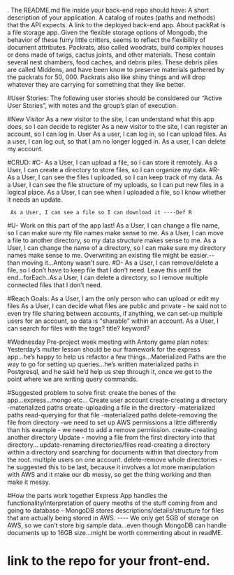 .
The README.md file inside your back-end repo should have:
A short description of your application.
A catalog of routes (paths and methods) that the API expects.
A link to the deployed back-end app.
About
packRat is a file storage app. Given the flexible storage options of Mongodb, the behavior of these furry little critters, seems to reflect the flexibility of document attributes. Packrats, also called woodrats, build complex houses or dens made of twigs, cactus joints, and other materials. These contain several nest chambers, food caches, and debris piles.  These debris piles are called Middens, and have been know to preserve materials gathered by the packrats for 50, 000. Packrats also like shiny things and will drop whatever they are carrying for something that they like better.  

#User Stories: 
The following user stories should be considered our “Active User Stories”, with notes and the group’s plan of execution.

#New Visitor
As a new visitor to the site, I can understand what this app does, so I can decide to register
As a new visitor to the site, I can register an account, so I can log in.
User
As a user, I can log in,  so I can upload files.
As a user, I can log out, so that I am no longer logged in.
As a user, I can delete my account.

#CRUD:
#C- 
As a User, I can upload a file, so I can store it remotely.
As a User, I can create a directory to store files, so I can organize my data.
#R- 
As a User, I can see the files I uploaded, so I can keep track of my data.
 As a User, I can see the file structure of my uploads, so I can put new files in a logical place.
 As a User, I can see when I uploaded a file, so I know whether it needs an update.
    
     As a User, I can see a file so I can download it ----Def R
#U-   Work on this part of the app last!
As a User, I can change a file name, so I can make sure my file names make sense to me.
     As a User, I can move a file to another directory, so my data structure makes sense to me.
As a User, I can change the name of a directory, so I can make sure my directory names make sense to me.
Overwriting an existing file might be easier.-- than moving it...Antony wasn’t sure.
#D- 
As a User, I can remove/delete a file, so I don’t have to keep file that I don’t need.
Leave this until the end...forEach..As a User, I can delete a directory, so I remove multiple connected files that I don’t need.


#Reach Goals:
As a User, I am the only person who can upload or edit my files
As a User, I can decide what files are public and private - he said not to even try file sharing between accounts, if anything, we can set-up multiple users for an account, so data is “sharable” within an account.
As a User, I can search for files with the tags? title? keyword?


#Wednesday Pre-project week meeting with Antony game plan notes:
Yesterday’s multer lesson should be our framework for the express app...he’s happy to help us refactor a few things...Materialized Paths are the way to go for setting up queries...he’s written materialized paths in Postgresql, and he said he’d help us step through it, once we get to the point where we are writing query commands.

#Suggested problem to solve first:
create the bones of the app...express...mongo etc...
Create user account
create-creating a directory -materialized paths
create-uploading a file in the directory -materialized paths
read-querying for that file -materialized paths
delete-removing the file from directory -we need to set up AWS permissions a little differently than his example -  we need to add a remove permission.
create-creating another directory
Update - moving a file from the first directory into that directory…
update-renaming directories/files
 read-creating a directory within a directory and searching for documents within that directory from the root.
multiple users on one account.
 delete-remove whole directories - he suggested this to be last, because it involves a lot more manipulation with AWS and it make our db messy, so get the thing working and then make it messy.

#How the parts work together
Express App handles the functionality/interpretation of query meoths of the stuff coming from and going to database - MongoDB stores descriptions/details/structure for files that are actually being stored in AWS.  ---- We only get 5GB of storage on AWS, so we can’t store big sample data...even though MongoDB can handle documents up to 16GB size...might be worth commenting about in readME.



# link to the repo for your front-end. 

